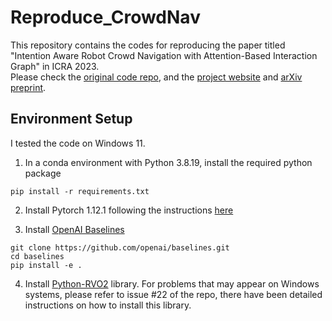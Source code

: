 # Reproduce_CrowdNav
This repository contains the codes for reproducing the paper titled "Intention Aware Robot Crowd Navigation with Attention-Based Interaction Graph" in ICRA 2023.  
Please check the [original code repo](https://github.com/Shuijing725/CrowdNav_Prediction_AttnGraph), and the [project website](https://sites.google.com/view/intention-aware-crowdnav/home) and [arXiv preprint](https://arxiv.org/abs/2203.01821).

## Environment Setup
I tested the code on Windows 11.

1. In a conda environment with Python 3.8.19, install the required python package
```
pip install -r requirements.txt
```

2. Install Pytorch 1.12.1 following the instructions [here](https://pytorch.org/get-started/previous-versions/#v1121)

3. Install [OpenAI Baselines](https://github.com/openai/baselines#installation) 
```
git clone https://github.com/openai/baselines.git
cd baselines
pip install -e .
```

4. Install [Python-RVO2](https://github.com/sybrenstuvel/Python-RVO2) library. For problems that may appear on Windows systems, please refer to issue #22 of the repo, there have been detailed instructions on how to install this library.
